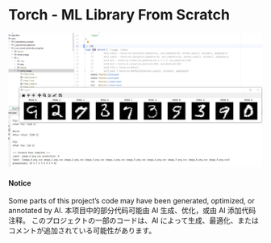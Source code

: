 # Torch - ML Library From Scratch

![CNN From Scratch](images/02_cnn.png)




####  Notice
Some parts of this project’s code may have been generated, optimized, or annotated by AI.
本项目中的部分代码可能由 AI 生成、优化，或由 AI 添加代码注释。
このプロジェクトの一部のコードは、AI によって生成、最適化、またはコメントが追加されている可能性があります。
